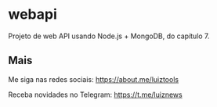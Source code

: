 # webapi
Projeto de web API usando Node.js + MongoDB, do capítulo 7.

## Mais

Me siga nas redes sociais: https://about.me/luiztools

Receba novidades no Telegram: https://t.me/luiznews